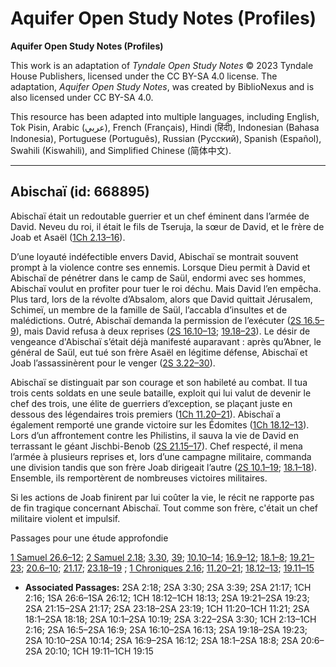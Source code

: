 # Aquifer Open Study Notes (Profiles)

**Aquifer Open Study Notes (Profiles)**

This work is an adaptation of *Tyndale Open Study Notes* © 2023 Tyndale House Publishers, licensed under the CC BY\-SA 4\.0 license. The adaptation, *Aquifer Open Study Notes*, was created by BiblioNexus and is also licensed under CC BY\-SA 4\.0\.

This resource has been adapted into multiple languages, including English, Tok Pisin, Arabic (عربي), French (Français), Hindi (हिंदी), Indonesian (Bahasa Indonesia), Portuguese (Português), Russian (Русский), Spanish (Español), Swahili (Kiswahili), and Simplified Chinese (简体中文).



--------------------------------

## Abischaï (id: 668895)

Abischaï était un redoutable guerrier et un chef éminent dans l’armée de David. Neveu du roi, il était le fils de Tseruja, la sœur de David, et le frère de Joab et Asaël ([1Ch 2\.13–16](https://ref.ly/1Chr2:13-1Chr2:16)).

D’une loyauté indéfectible envers David, Abischaï se montrait souvent prompt à la violence contre ses ennemis. Lorsque Dieu permit à David et Abischaï de pénétrer dans le camp de Saül, endormi avec ses hommes, Abischaï voulut en profiter pour tuer le roi déchu. Mais David l’en empêcha. Plus tard, lors de la révolte d’Absalom, alors que David quittait Jérusalem, Schimeï, un membre de la famille de Saül, l’accabla d’insultes et de malédictions. Outré, Abischaï demanda la permission de l’exécuter ([2S 16\.5–9](https://ref.ly/2Sam16:5-2Sam16:9)), mais David refusa à deux reprises ([2S 16\.10–13](https://ref.ly/2Sam16:10-2Sam16:13); [19\.18–23](https://ref.ly/2Sam19:18-2Sam19:23)). Le désir de vengeance d'Abischaï s’était déjà manifesté auparavant : après qu’Abner, le général de Saül, eut tué son frère Asaël en légitime défense, Abischaï et Joab l’assassinèrent pour le venger ([2S 3\.22–30](https://ref.ly/2Sam3:22-2Sam3:30)).

Abischaï se distinguait par son courage et son habileté au combat. Il tua trois cents soldats en une seule bataille, exploit qui lui valut de devenir le chef des trois, une élite de guerriers d’exception, se plaçant juste en dessous des légendaires trois premiers ([1Ch 11\.20–21](https://ref.ly/1Chr11:20-1Chr11:21)). Abischaï a également remporté une grande victoire sur les Édomites ([1Ch 18\.12–13](https://ref.ly/1Chr18:12-1Chr18:13)). Lors d’un affrontement contre les Philistins, il sauva la vie de David en terrassant le géant Jischbi\-Benob ([2S 21\.15–17](https://ref.ly/2Sam21:15-2Sam21:17)). Chef respecté, il mena l’armée à plusieurs reprises et, lors d’une campagne militaire, commanda une division tandis que son frère Joab dirigeait l’autre ([2S 10\.1–19](https://ref.ly/2Sam10:1-2Sam10:19); [18\.1–18](https://ref.ly/2Sam18:1-2Sam18:18)). Ensemble, ils remportèrent de nombreuses victoires militaires.

Si les actions de Joab finirent par lui coûter la vie, le récit ne rapporte pas de fin tragique concernant Abischaï. Tout comme son frère, c'était un chef militaire violent et impulsif.

Passages pour une étude approfondie

[1 Samuel 26\.6–12](https://ref.ly/1Sam26:6-1Sam26:12); [2 Samuel 2\.18](https://ref.ly/2Sam2:18); [3\.30](https://ref.ly/2Sam3:30), [39](https://ref.ly/2Sam3:39); [10\.10–14](https://ref.ly/2Sam10:10-2Sam10:14); [16\.9–12](https://ref.ly/2Sam16:9-2Sam16:12); [18\.1–8](https://ref.ly/2Sam18:1-2Sam18:8); [19\.21–23](https://ref.ly/2Sam19:21-2Sam19:23); [20\.6–10](https://ref.ly/2Sam20:6-2Sam20:10); [21\.17](https://ref.ly/2Sam21:17); [23\.18–19](https://ref.ly/2Sam23:18-2Sam23:19) ; [1 Chroniques 2\.16](https://ref.ly/1Chr2:16); [11\.20–21](https://ref.ly/1Chr11:20-1Chr11:21); [18\.12–13](https://ref.ly/1Chr18:12-1Chr18:13); [19\.11–15](https://ref.ly/1Chr19:11-1Chr19:15)

* **Associated Passages:** 2SA 2:18; 2SA 3:30; 2SA 3:39; 2SA 21:17; 1CH 2:16; 1SA 26:6–1SA 26:12; 1CH 18:12–1CH 18:13; 2SA 19:21–2SA 19:23; 2SA 21:15–2SA 21:17; 2SA 23:18–2SA 23:19; 1CH 11:20–1CH 11:21; 2SA 18:1–2SA 18:18; 2SA 10:1–2SA 10:19; 2SA 3:22–2SA 3:30; 1CH 2:13–1CH 2:16; 2SA 16:5–2SA 16:9; 2SA 16:10–2SA 16:13; 2SA 19:18–2SA 19:23; 2SA 10:10–2SA 10:14; 2SA 16:9–2SA 16:12; 2SA 18:1–2SA 18:8; 2SA 20:6–2SA 20:10; 1CH 19:11–1CH 19:15

